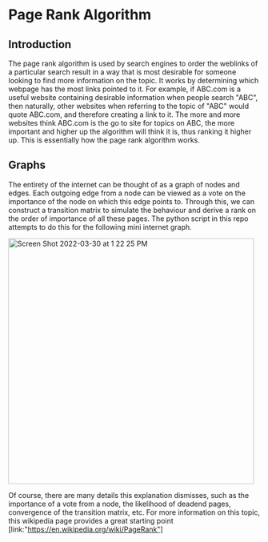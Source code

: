 # Page Rank Algorithm

## Introduction
The page rank algorithm is used by search engines to order the weblinks of a particular search result in a way that is most desirable for someone looking to find more information on the topic. It works by determining which webpage has the most links pointed to it. For example, if ABC.com is a useful website containing desirable information when people search "ABC", then naturally, other websites when referring to the topic of "ABC" would quote ABC.com, and therefore creating a link to it. The more and more websites think ABC.com is the go to site for topics on ABC, the more important and higher up the algorithm will think it is, thus ranking it higher up. This is essentially how the page rank algorithm works. 

## Graphs
The entirety of the internet can be thought of as a graph of nodes and edges. Each outgoing edge from a node can be viewed as a vote on the importance of the node on which this edge points to. Through this, we can construct a transition matrix to simulate the behaviour and derive a rank on the order of importance of all these pages. The python script in this repo attempts to do this for the following mini internet graph. 

<img width="491" alt="Screen Shot 2022-03-30 at 1 22 25 PM" src="https://user-images.githubusercontent.com/76069770/160894535-36777111-a60e-4d16-bc33-b0d05fb2115c.png">

Of course, there are many details this explanation dismisses, such as the importance of a vote from a node, the likelihood of deadend pages, convergence of the transition matrix, etc. For more information on this topic, this wikipedia page provides a great starting point [link:"https://en.wikipedia.org/wiki/PageRank"]
